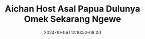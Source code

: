 --- 
title: "Aichan Host Asal Papua Dulunya Omek Sekarang Ngewe"
description: "download bokep Aichan Host Asal Papua Dulunya Omek Sekarang Ngewe twitter durasi panjang terbaru"
date: 2024-10-06T12:16:52-08:00
file_code: "akrbmz74j5wm"
draft: false
cover: "0yyfg3771a040aq6.jpg"
tags: ["Aichan", "Host", "Asal", "Papua", "Dulunya", "Omek", "Sekarang", "Ngewe", "bokep-indo", "bokep-viral", "bokep-ig"]
length: 501
fld_id: "1482834"
foldername: "Aichan"
categories: ["Aichan"]
views: 0
---